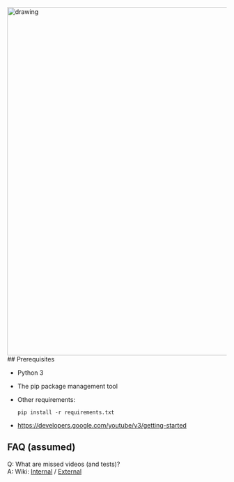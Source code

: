 <img src="https://img.bluabk.net/python_2018-07-28_19-10-08.png" alt="drawing" width="800px"/>
## Prerequisites

*   Python 3

*   The pip package management tool

*   Other requirements:
    ```
    pip install -r requirements.txt

* https://developers.google.com/youtube/v3/getting-started

## FAQ (assumed)

Q: What are missed videos (and tests)? <br/>
A: Wiki: [Internal](https://git.vpn/BluABK/sane-yt-subfeed/wikis/Missed-videos-(and-tests)) / [External](https://git.blucoders.net/BluABK/sane-yt-subfeed/wikis/Missed-videos-(and-tests))
